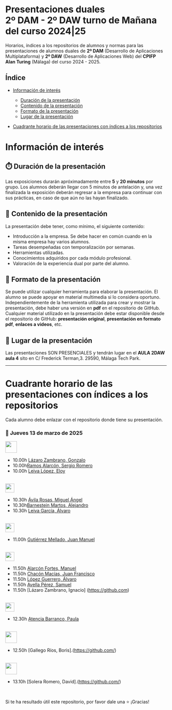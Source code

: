 # Presentaciones duales<br/>2º DAM - 2º DAW turno de Mañana del curso 2024|25

Horarios, índices a los repositorios de alumnos y normas para las presentaciones de alumnos duales de **2º DAM** (Desarrollo de Aplicaciones Multiplataforma) y **2º DAW** (Desarrollo de Aplicaciones Web) del **CPIFP Alan Turing** (Málaga) del curso 2024 - 2025.

## Índice
* [Información de interés](#información-de-interés)
  * [Duración de la presentación](#stopwatch-duración-de-la-presentación)
  * [Contenido de la presentación](#open_file_folder--contenido-de-la-presentación)
  * [Formato de la presentación](#bookmark_tabs-formato-de-la-presentación)
  * [Lugar de la presentación](#school-lugar-de-la-presentación)
  
* [Cuadrante horario de las presentaciones con índices a los repositorios](#cuadrante-horario-de-las-presentaciones-con-índices-a-los-repositorios)

# Información de interés

## :stopwatch: Duración de la presentación
Las exposiciones durarán apróximadamente entre **5** y **20 minutos** por grupo. Los alumnos deberán llegar con 5 minutos de antelación y, una vez finalizada la exposición deberán regresar a la empresa para continuar con sus prácticas, en caso de que aún no las hayan finalizado.

## :open_file_folder:  Contenido de la presentación 
La presentación debe tener, como mínimo, el siguiente contenido:

* Introducción a la empresa. Se debe hacer en común cuando en la misma empresa hay varios alumnos.
* Tareas desempeñadas con temporalización por semanas.
* Herramientas utilizadas.
* Conocimientos adquiridos por cada módulo profesional.
* Valoración de la experiencia dual por parte del alumno.

## :bookmark_tabs: Formato de la presentación
Se puede utilizar cualquier herramienta para elaborar la presentación. El alumno se puede apoyar en material multimedia si lo considera oportuno. Independientemente de la herramienta utilizada para crear y mostrar la presentación, debe haber una versión en **pdf** en el repositorio de GitHub. Cualquier material utilizado en la presentación debe estar disponible desde el repositorio de GitHub: **presentación original**, **presentación en formato pdf**, **enlaces a videos**, etc.

## :school: Lugar de la presentación
Las presentaciones SON PRESENCIALES y tendrán lugar en el **AULA 2DAW aula 4** sito en C/ Frederick Terman,3. 29590, Málaga Tech Park.

<hr/>

# Cuadrante horario de las presentaciones con índices a los repositorios

Cada alumno debe enlazar con el repositorio donde tiene su presentación.

### :calendar: Jueves 13 de marzo de 2025

<img height="36px" src="imagenes/serbatic.png">

* 10.00h [Lázaro Zambrano, Gonzalo](https://github.com/)
* 10.00h[Ramos Alarcón, Sergio Romero](https://github.com/)
* 10.00h [Leiva López, Eloy](https://github.com/)

<br/>

<img height="28px" src="imagenes/viewnext.png">

* 10.30h [Ávila Rosas, Miguel Ángel](https://github.com/)
* 10.30h[Barnestein Martos, Alejandro](https://github.com/)
* 10.30h [Leiva García, Álvaro](https://github.com/)


<br/>

<img height="28px" src="imagenes/viewnext.png">


* 11.00h [Gutiérrez Mellado, Juan Manuel](https://github.com/)

<br/>

<img height="28px" src="imagenes/nttdata.png">

* 11.50h [Alarcón Fortes, Manuel](https://github.com/)
* 11.50h [Chacón Macías, Juan Francisco](https://github.com/)
* 11.50h [López Guerrero, Álvaro](https://github.com/)
* 11.50h [Avella Pérez, Samuel ](https://github.com/)
* 11.50h [Lázaro Zambrano, Ignacio] (https://github.com)

<br/>
 
<img height="28px" src="imagenes/opplus.png">

* 12.30h [Atencia Barranco, Paula](https://github.com/)



<br/>

<img height="36px" src="imagenes/aliqindoi.png">

* 12.50h [Gallego Ríos, Boris].(https://github.com/)

<br/>

<img height="36px" src="imagenes/aliqindoi.png">

* 13.10h [Solera Romero, David].(https://github.com/)

<br/>



Si te ha resultado útil este repositorio, por favor dale una :star: ¡Gracias!


